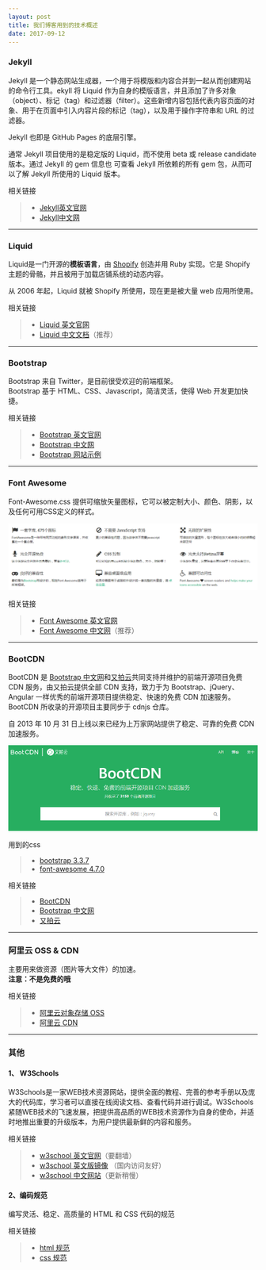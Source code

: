 ```yaml
---
layout: post
title: 我们博客用到的技术概述
date: 2017-09-12
---
```


### Jekyll
Jekyll 是一个静态网站生成器，一个用于将模版和内容合并到一起从而创建网站的命令行工具。ekyll 将 Liquid 作为自身的模版语言，并且添加了许多对象（object）、标记（tag）和过滤器（filter）。这些新增内容包括代表内容页面的对象、用于在页面中引入内容片段的标记（tag），以及用于操作字符串和 URL 的过滤器。  
  
Jekyll 也即是 GitHub Pages 的底层引擎。
  
通常 Jekyll 项目使用的是稳定版的 Liquid，而不使用 beta 或 release candidate 版本。通过 Jekyll 的 gem 信息也 可查看 Jekyll 所依赖的所有 gem 包，从而可以了解 Jekyll 所使用的 Liquid 版本。

相关链接
>* [Jekyll英文官网](http://jekyllrb.com/)
>* [Jekyll中文网](http://jekyll.com.cn/)

----
### Liquid
Liquid是一门开源的**模板语言**，由 [Shopify](https://www.shopify.com/) 创造并用 Ruby 实现。它是 Shopify 主题的骨骼，并且被用于加载店铺系统的动态内容。
  
从 2006 年起，Liquid 就被 Shopify 所使用，现在更是被大量 web 应用所使用。

相关链接
>* [Liquid 英文官网](https://shopify.github.io/liquid/)
>* [Liquid 中文文档](https://liquid.bootcss.com/)（推荐）

----
### Bootstrap
Bootstrap 来自 Twitter，是目前很受欢迎的前端框架。  
Bootstrap 基于 HTML、CSS、Javascript，简洁灵活，使得 Web 开发更加快捷。

相关链接
>* [Bootstrap 英文官网](https://getbootstrap.com/)
>* [Bootstrap 中文网](http://www.bootcss.com/)
>* [Bootstrap 网站示例](http://expo.bootcss.com/)

----
### Font Awesome
Font-Awesome.css 提供可缩放矢量图标，它可以被定制大小、颜色、阴影，以及任何可用CSS定义的样式。

![](/images/sam/font-awesome-brief.png)

相关链接
>* [Font Awesome 英文官网](http://fontawesome.io/)
>* [Font Awesome 中文网](http://www.fontawesome.com.cn/)（推荐）

----
### BootCDN
BootCDN 是 [Bootstrap 中文网](http://www.bootcss.com/)和[又拍云](https://www.upyun.com/)共同支持并维护的前端开源项目免费 CDN 服务，由又拍云提供全部 CDN 支持，致力于为 Bootstrap、jQuery、Angular 一样优秀的前端开源项目提供稳定、快速的免费 CDN 加速服务。BootCDN 所收录的开源项目主要同步于 cdnjs 仓库。  
  
自 2013 年 10 月 31 日上线以来已经为上万家网站提供了稳定、可靠的免费 CDN 加速服务。 

![](/images/sam/bootcdn.png)

用到的css
>* [bootstrap 3.3.7](http://www.bootcdn.cn/bootstrap/)
>* [font-awesome 4.7.0](https://cdn.bootcss.com/font-awesome/4.7.0/css/font-awesome.min.css)
  
相关链接
>* [BootCDN](http://www.bootcdn.cn/)
>* [Bootstrap 中文网](http://www.bootcss.com/)
>* [又拍云](https://www.upyun.com/)

----
### 阿里云 OSS & CDN
主要用来做资源（图片等大文件）的加速。  
**注意：不是免费的哦**

相关链接
>* [阿里云对象存储 OSS](https://www.aliyun.com/product/oss?spm=5176.8142029.388261.238.Ecx0mg)
>* [阿里云 CDN](https://www.aliyun.com/product/cdn?spm=5176.7933691.765261.248.3w7ips)


----
### 其他
#### 1、 W3Schools

W3Schools是一家WEB技术资源网站，提供全面的教程、完善的参考手册以及庞大的代码库，学习者可以直接在线阅读文档、查看代码并进行调试。W3Schools紧随WEB技术的飞速发展，把提供高品质的WEB技术资源作为自身的使命，并适时地推出重要的升级版本，为用户提供最新鲜的内容和服务。

相关链接
>* [w3school 英文官网](https://www.w3schools.com/)（要翻墙）
>* [w3school 英文版镜像](w3schools) （国内访问友好）
>* [w3school 中文网站](http://www.w3school.com.cn/)（更新稍慢）


#### 2、编码规范
编写灵活、稳定、高质量的 HTML 和 CSS 代码的规范

相关链接
>* [html 规范](http://codeguide.bootcss.com/#html)
>* [css 规范](http://codeguide.bootcss.com/#css)